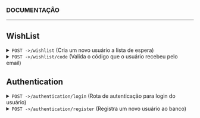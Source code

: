 ### DOCUMENTAÇÂO
------------------------------------------------------------------------------------------
## WishList
<details>
<summary><code>POST -></code><code>/wishlist</code> (Cria um novo usuário a lista de espera)</summary>

#### Descrição
Essa é a primeira rota a ser usada pelo usuário durante o beta fechado, onde ele se cadastrará, essa rota permite a criação do documento que contém o usuário e email na tabela de usuários e o código de verificação, que é mandado para o email dele, que posteriormente será usado como parâmetro na rota de <code>/code</code>, o código tem validade de 5 minutos.

##### Parâmetros

> | Name      |  Type     | Data type               | Description                                                           |
> |-----------|-----------|-------------------------|-----------------------------------------------------------------------|
> | email      |  required | String   | Email do usuário  |
> | name      |  required | String   | Nome do usuário  |

##### Respostas
> | Http code | Content-type | Response |  Description
> |------------|------------------------|------------------------------------------------------------------------------|----------------------------------------|
> |200         | application/json       | `{status: 200, message: "Success. The Code was sent to your email"}`         | Sucesso, email cadastrado na wishlist. |
> |400         | application/json       | `{status: 400, error: "Invalid Name, name must be more than 3 characters"}`  | Falha, o nome do usuário deve ser maior que 3 caracteres.|
> |409         | application/json       | `{status: 409, error: "Email already in use"}`                               | Falha, este email já está sendo usado por outro usuário.|
> |500         | application/json       | `{status: 500, error: "Internal server error"}`                              | Falha, erro interno do servidor.|
</details>

<details>
<summary><code>POST -></code><code>/wishlist/code</code> (Valida o código que o usuário recebeu pelo email)</summary>

#### Descrição
Essa rota é usada para verificar se o usuário possui um email válido, ele receberá um código no email dele após passar pela rota de <code>/wishlist</code> que perdurará por 5 minutos, depois disso o código se torna expirado.

#### Parâmetros
> | Name | Type | Data Type | Description |
> |------|-----------|-------|---------------------------------------|
> | code | required | String | Codigo recebido pelo email do usuário |

#### Respostas
> | Http code | Content-type | Response |  Description
> |------------|------------------------|------------------------------------------------------------------------------|----------------------------------------|
> | 200        | application/json       | `{status: 200, message: "Success. The User is now verified"}`                | Sucesso, email validado com sucesso.   |
> | 400        | application/json       | `{status: 400, error: "Invalid Code"}`                                       | Falha, código menor que 4 caracteres   |
> | 409        | application/json       | `{status: 409, error: "Code expired"}`                                       | Falha, código expirado                 |
> | 500        | application/json       | `{status: 500, error: "Internal server error"}`                              | Falha, erro interno do servidor.       |
</details>

## Authentication
<details>
<summary><code>POST -></code><code>/authentication/login</code> (Rota de autenticação para login do usuário)</summary>
  
#### Parâmetros
> | Name      |  Type     | Data type               | Description                                                           |
> |-----------|-----------|-------------------------|-----------------------------------------------------------------------|
> | email      |  required | String   | Email do usuário  |
> | password      |  required | String   | Senha do usuário  |

#### Respostas
> | Http code | Content-type | Response |  Description
> |------------|------------------------|------------------------------------------------------------------------------|-----------------------------------------------------------------------------------------------------------------------------|
> | 200        | application/json       | `{ status: 200, message: "Success", token: *token*, data: *update* }`          | Sucesso, {token}: Novo token gerado para garantir a segurança, {update}: Status da atualização de last seen e status online.|
> | 400        | application/json       | `{ status: 400, error: "Invalid Email" }`                                      | Falha email não passou pelas verificações dos REGEX, e foi rejeitado.|
> | 400        | application/json       | `{ status: 400, error: "Invalid Password" }`                                   | Falha senha omitida ou inválida|
> | 404        | application/json       | `{ status: 404, error: "User not found" }`                                     | Falha email não encontrado na base de dados|
> | 500        | application/json       | `{status: 500, error: "Internal server error"}`                                | Falha, erro interno do servidor.|
</details>

<details>
<summary><code>POST -></code><code>/authentication/register</code> (Registra um novo usuário ao banco)</summary>
  
#### Parâmetros
> | Name      |  Type     | Data type               | Description                                                           |
> |-----------|-----------|-------------------------|-----------------------------------------------------------------------|
> | email      |  required | String   | Email do usuário  |
> | password      |  required | String   | Senha do usuário  |
> | name | required | String | Nome do usuário |
> | birthday | required | String | Data de nascimento do usuário | 
> | phone | required | String | Telefone do usuário |
> | avatar | required | file | Foto do usuário

#### Respostas
> | Http code | Content-type | Response |  Description
> |------------|------------------------|------------------------------------------------------------------------------|-----------------------------------------------------------------------------------------------------------------------------|
> | 200        | application/json       | `{ status: 200, message: "User created successfully" }`                      | Sucesso, usuário criado com sucesso|
> | 400        | application/json       | `{ status: 400, error: "Invalid Request" }`                                  | Falha, avatar ou algum campo requerido está vazio|
> | 400        | application/json       | `{ status: 400, error: "Invalid Request" }`                                  | Falha, o campo, senha, email nome, data de nascimento ou telefone estão vazios|
> | 409        | application/json       | `{ status: 409, error: "User not verified or allowed in our wishlist" }`     | Falha, usuário não foi verificado com o código recebido por email|

</details>


